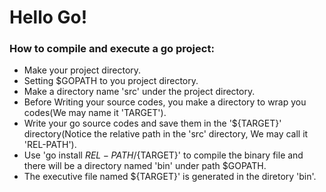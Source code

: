 # Hello Go!
### How to compile and execute a go project:
- Make your project directory.
- Setting $GOPATH to you project directory.
- Make a directory name 'src' under the project directory.
- Before Writing your source codes, you make a directory to wrap you codes(We may name it 'TARGET').
- Write your go source codes and save them in the '${TARGET}' directory(Notice the relative path in the 'src' directory, We may call it 'REL-PATH').
- Use 'go install ${REL-PATH}/${TARGET}' to compile the binary file and there will be a directory named 'bin' under path $GOPATH.
- The executive file named ${TARGET}' is generated in the diretory 'bin'.

